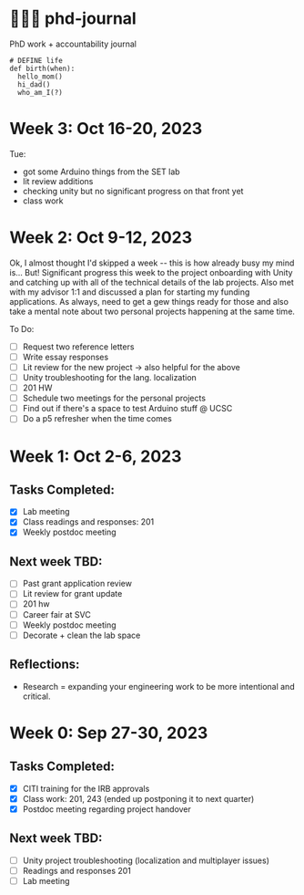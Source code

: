 # 👩🏻‍💻 phd-journal
PhD work + accountability journal

```
# DEFINE life
def birth(when):
  hello_mom()
  hi_dad()
  who_am_I(?)
```

# Week 3: Oct 16-20, 2023

Tue:
- got some Arduino things from the SET lab
- lit review additions
- checking unity but no significant progress on that front yet
- class work

# Week 2: Oct 9-12, 2023

Ok, I almost thought I'd skipped a week -- this is how already busy my mind is... But! Significant progress this week to the project onboarding with Unity and catching up with all of the technical details of the lab projects. Also met with my advisor 1:1 and discussed a plan for starting my funding applications. As always, need to get a gew things ready for those and also take a mental note about two personal projects happening at the same time.

To Do:
- [ ] Request two reference letters
- [ ] Write essay responses
- [ ] Lit review for the new project -> also helpful for the above
- [ ] Unity troubleshooting for the lang. localization
- [ ] 201 HW
- [ ] Schedule two meetings for the personal projects
- [ ] Find out if there's a space to test Arduino stuff @ UCSC
- [ ] Do a p5 refresher when the time comes

# Week 1: Oct 2-6, 2023

## Tasks Completed:
- [x] Lab meeting
- [x] Class readings and responses: 201
- [x] Weekly postdoc meeting 

## Next week TBD:
- [ ] Past grant application review
- [ ] Lit review for grant update
- [ ] 201 hw
- [ ] Career fair at SVC
- [ ] Weekly postdoc meeting
- [ ] Decorate + clean the lab space

## Reflections:

- Research = expanding your engineering work to be more intentional and critical.

# Week 0: Sep 27-30, 2023

## Tasks Completed:
- [x] CITI training for the IRB approvals
- [x] Class work: 201, 243 (ended up postponing it to next quarter)
- [x] Postdoc meeting regarding project handover  

## Next week TBD:
- [ ] Unity project troubleshooting (localization and multiplayer issues)
- [ ] Readings and responses 201
- [ ] Lab meeting
